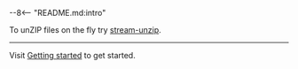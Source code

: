 --8<-- "README.md:intro"

To unZIP files on the fly try [stream-unzip](https://stream-unzip.docs.data.trade.gov.uk/).

---

Visit [Getting started](getting-started.md) to get started.